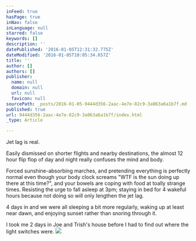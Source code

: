 ```yaml
---
inFeed: true
hasPage: true
inNav: false
inLanguage: null
starred: false
keywords: []
description: ''
datePublished: '2016-01-05T12:31:32.775Z'
dateModified: '2016-01-05T10:05:34.657Z'
title: ''
author: []
authors: []
publisher:
  name: null
  domain: null
  url: null
  favicon: null
sourcePath: _posts/2016-01-05-9444d356-2aac-4e7e-82c9-3a063a6a1b7f.md
published: true
url: 9444d356-2aac-4e7e-82c9-3a063a6a1b7f/index.html
_type: Article

---
```

Jet lag is real.

Easily dismissed on shorter flights and nearby destinations, the almost 12 hour flip flop of day and night really confuses the mind and body.

Forced sunshine-absorbing marches, and pretending everything is perfectly normal even though your body clock screams "WTF is the sun doing up there at this time?", and your bowels are coping with food at toally strange times. Resisting the urge to fall asleep at 3pm; staying in bed for 4 wakeful hours because not doing so will only lengthen the jet lag.

4 days in and we were all sleeping a bit more regularly, waking up at least near dawn, and enjoying sunset rather than snoring through it.

I took me 2 days in Joe and Trish's house before I had to find out where the light switches were.
![](https://the-grid-user-content.s3-us-west-2.amazonaws.com/7c8d6166-8123-49ef-bb6b-e658784506b9.jpg)